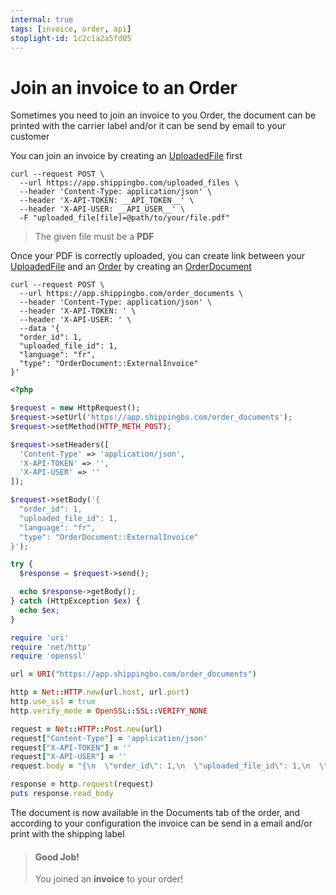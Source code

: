```yaml
---
internal: true
tags: [invoice, order, api]
stoplight-id: 1c2c1a2a5fd05
---
```


# Join an invoice to an Order

Sometimes you need to join an invoice to you Order, the document can be printed with the carrier label and/or it can be send by email to your customer

You can join an invoice by creating an [UploadedFile](https://shippingbo.stoplight.io/docs/api-rest/branches/main/f6f7c3d15275f-uploaded-file) first

```curl
curl --request POST \
  --url https://app.shippingbo.com/uploaded_files \
  --header 'Content-Type: application/json' \
  --header 'X-API-TOKEN: __API_TOKEN__' \
  --header 'X-API-USER: __API_USER__' \
  -F "uploaded_file[file]=@path/to/your/file.pdf"
```

<!-- theme: warning -->
> The given file must be a **PDF**

Once your PDF is correctly uploaded, you can create link between your [UploadedFile](https://shippingbo.stoplight.io/docs/api-rest/branches/main/f6f7c3d15275f-uploaded-file) and an [Order](../Shipping-API-V1.json/definitions/Order) by creating an [OrderDocument](url)


```curl
curl --request POST \
  --url https://app.shippingbo.com/order_documents \
  --header 'Content-Type: application/json' \
  --header 'X-API-TOKEN: ' \
  --header 'X-API-USER: ' \
  --data '{
  "order_id": 1,
  "uploaded_file_id": 1,
  "language": "fr",
  "type": "OrderDocument::ExternalInvoice"
}'
```
```php
<?php

$request = new HttpRequest();
$request->setUrl('https://app.shippingbo.com/order_documents');
$request->setMethod(HTTP_METH_POST);

$request->setHeaders([
  'Content-Type' => 'application/json',
  'X-API-TOKEN' => '',
  'X-API-USER' => ''
]);

$request->setBody('{
  "order_id": 1,
  "uploaded_file_id": 1,
  "language": "fr",
  "type": "OrderDocument::ExternalInvoice"
}');

try {
  $response = $request->send();

  echo $response->getBody();
} catch (HttpException $ex) {
  echo $ex;
}
```
```ruby
require 'uri'
require 'net/http'
require 'openssl'

url = URI("https://app.shippingbo.com/order_documents")

http = Net::HTTP.new(url.host, url.port)
http.use_ssl = true
http.verify_mode = OpenSSL::SSL::VERIFY_NONE

request = Net::HTTP::Post.new(url)
request["Content-Type"] = 'application/json'
request["X-API-TOKEN"] = ''
request["X-API-USER"] = ''
request.body = "{\n  \"order_id\": 1,\n  \"uploaded_file_id\": 1,\n  \"language\": \"fr\",\n  \"type\": \"OrderDocument::ExternalInvoice\"\n}"

response = http.request(request)
puts response.read_body
```

The document is now available in the Documents tab of the order, and according to your configuration the invoice can be send in a email and/or print with the shipping label

<!-- theme: success -->

> #### Good Job!
>
> You joined an **invoice** to your order!